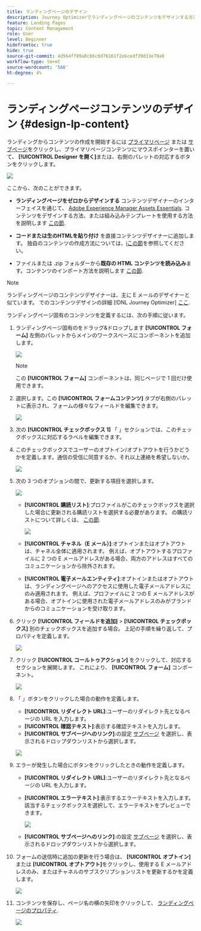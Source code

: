 ```yaml
---
title: ランディングページのデザイン
description: Journey Optimizerでランディングページのコンテンツをデザインする方法を説明します
feature: Landing Pages
topic: Content Management
role: User
level: Beginner
hidefromtoc: true
hide: true
source-git-commit: 4d564ff89a8cb6c6d76161f2e6cedf39d33e70a0
workflow-type: tm+mt
source-wordcount: '566'
ht-degree: 4%

---
```


# ランディングページコンテンツのデザイン {#design-lp-content}

ランディングからコンテンツの作成を開始するには [プライマリページ](create-lp.md#configure-primary-page) または [サブページ](create-lp.md#configure-subpages)をクリックし、プライマリページコンテンツにマウスポインターを置いて、 **[!UICONTROL Designer を開く]**&#x200B;または、右側のパレットの対応するボタンをクリックします。

![](../assets/lp_open-designer.png)

ここから、次のことができます。

* **ランディングページをゼロからデザインする** コンテンツデザイナーのインターフェイスを通じて、 [Adobe Experience Manager Assets Essentials](../assets-essentials.md). コンテンツをデザインする方法、または組み込みテンプレートを使用する方法を説明します [この節](../create-email-content.md).

* **コードまたは生のHTMLを貼り付け** を直接コンテンツデザイナーに追加します。 独自のコンテンツの作成方法については、[iこの節](../existing-content.md#import-raw-html-code)を参照してください。

* ファイルまたは .zip フォルダーから&#x200B;**既存の HTML コンテンツを読み込み**&#x200B;ます。コンテンツのインポート方法を説明します [この節](../existing-content.md#import-html-content-from-file).

>[!NOTE]
>
>ランディングページのコンテンツデザイナーは、主に E メールのデザイナーと似ています。 でのコンテンツデザインの詳細 [!DNL Journey Optimizer] [ここ](../design-emails.md).

ランディングページ固有のコンテンツを定義するには、次の手順に従います。

1. ランディングページ固有のをドラッグ&amp;ドロップします **[!UICONTROL フォーム]** 左側のパレットからメインのワークスペースにコンポーネントを追加します。

   ![](../assets/lp_designer-form-component.png)

   >[!NOTE]
   >
   >この **[!UICONTROL フォーム]** コンポーネントは、同じページで 1 回だけ使用できます。

1. 選択します。この **[!UICONTROL フォームコンテンツ]** タブが右側のパレットに表示され、フォームの様々なフィールドを編集できます。

   ![](../assets/lp_designer-form-content-options.png)

1. 次の **[!UICONTROL チェックボックス 1]** 「 」セクションでは、このチェックボックスに対応するラベルを編集できます。

1. このチェックボックスでユーザーのオプトイン/オプトアウトを行うかどうかを定義します。通信の受信に同意するか、それ以上連絡を希望しないか。

   ![](../assets/lp_designer-form-update.png)

1. 次の 3 つのオプションの間で、更新する項目を選択します。

   ![](../assets/lp_designer-form-update-options.png)

   * **[!UICONTROL 購読リスト]**:プロファイルがこのチェックボックスを選択した場合に更新される購読リストを選択する必要があります。 の購読リストについて詳しくは、 [この節](subscription-list.md).

      ![](../assets/lp_designer-form-subs-list.png)

   * **[!UICONTROL チャネル（E メール）]**:オプトインまたはオプトアウトは、チャネル全体に適用されます。 例えば、オプトアウトするプロファイルに 2 つの E メールアドレスがある場合、両方のアドレスはすべてのコミュニケーションから除外されます。

   * **[!UICONTROL 電子メールエンティティ]**:オプトインまたはオプトアウトは、ランディングページへのアクセスに使用した電子メールアドレスにのみ適用されます。 例えば、プロファイルに 2 つの E メールアドレスがある場合、オプトインに使用された電子メールアドレスのみがブランドからのコミュニケーションを受け取ります。

1. クリック **[!UICONTROL フィールドを追加]** > **[!UICONTROL チェックボックス]** 別のチェックボックスを追加する場合。 上記の手順を繰り返して、プロパティを定義します。

   ![](../assets/lp_designer-form-checkbox-2.png)

1. クリック **[!UICONTROL コールトゥアクション]** をクリックして、対応するセクションを展開します。 これにより、 **[!UICONTROL フォーム]** コンポーネント。

   ![](../assets/lp_designer-form-call-to-action.png)

1. 「 」ボタンをクリックした場合の動作を定義します。

   * **[!UICONTROL リダイレクト URL]**:ユーザーのリダイレクト先となるページの URL を入力します。
   * **[!UICONTROL 確認テキスト]**:表示する確認テキストを入力します。
   * **[!UICONTROL サブページへのリンク]**:の設定 [サブページ](create-lp.md#configure-subpages) を選択し、表示されるドロップダウンリストから選択します。

   ![](../assets/lp_designer-form-confirmation-action.png)

1. エラーが発生した場合にボタンをクリックしたときの動作を定義します。

   * **[!UICONTROL リダイレクト URL]**:ユーザーのリダイレクト先となるページの URL を入力します。
   * **[!UICONTROL エラーテキスト]**:表示するエラーテキストを入力します。 該当するチェックボックスを選択して、エラーテキストをプレビューできます。

      ![](../assets/lp_designer-form-error-preview.png)

   * **[!UICONTROL サブページへのリンク]**:の設定 [サブページ](create-lp.md#configure-subpages) を選択し、表示されるドロップダウンリストから選択します。

1. フォームの送信時に追加の更新を行う場合は、 **[!UICONTROL オプトイン]** または **[!UICONTROL オプトアウト]**&#x200B;をクリックし、使用する E メールアドレスのみ、またはチャネルのサブスクリプションリストを更新するかを定義します。

   ![](../assets/lp_designer-form-additionnal-update.png)

1. コンテンツを保存し、ページ名の横の矢印をクリックして、 [ランディングページのプロパティ](create-lp.md#configure-primary-page).

   ![](../assets/lp_designer-form-save.png)

<!--Will the name Email Designer be kept if you can also design LP with the same tool? > To modify in Messages section > content designer or Designer-->



